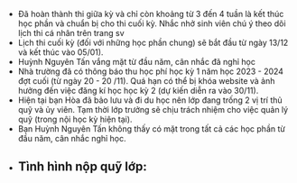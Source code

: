 - Đã hoàn thành thi giữa kỳ và chỉ còn khoảng từ 3 đến 4 tuần là kết thúc học phần và chuẩn bị cho thi cuối kỳ. Nhắc nhở sinh viên chú ý theo dõi lịch thi cá nhân trên trang sv
- Lịch thi cuối kỳ (đối với những học phần chung) sẽ bắt đầu từ ngày 13/12 và kết thúc vào 05/01).
- Huỳnh Nguyên Tấn vắng mặt từ đầu năm, cân nhắc đã nghỉ học
- Nhà trường đã có thông báo thu học phí học kỳ 1 năm học 2023 - 2024 đợt cuối (từ ngày 20 - 20 /11). Quá hạn có thể bị khóa website và ảnh hưởng đến việc đăng kí học học kỳ 2 (dự kiến diễn ra vào 30/11).
- Hiện tại bạn Hòa đã bảo lưu và đi du học nên lớp đang trống 2 vị trí thủ quỹ và ủy viên. Tạm thời lớp trưởng sẽ chịu trách nhiệm cho việc quản lý quỹ (trong nội học kỳ hiện tại).
- Bạn Huỳnh Nguyên Tấn không thấy có mặt trong tất cả các học phần từ đầu năm, cân nhắc nghỉ học.
- Tình hình nộp quỹ lớp: 
	- 